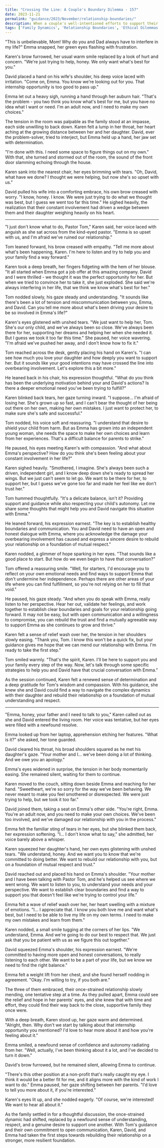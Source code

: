 ```yaml
---
title: "Crossing the Line: A Couple's Boundary Dilemma - 157"
date: 2023-11-21
permalink: "guidance/2023/November/relationship-boundaries/"
description: When a couple's well-intentioned efforts to support their adult child's life choices cross the line into overbearing interference, they seek guidance from Pastor Tom Rhodes to help them navigate the delicate balance between parental involvement and respecting their child's autonomy.
tags: ['Family Dynamics', 'Relationship Boundaries', 'Ethical Dilemmas', 'Pastoral Guidance', 'Communication and Conflict Resolution']
---
```

"This is unbelievable, Mom! Why do you and Dad always have to interfere in my life?" Emma snapped, her green eyes flashing with frustration.

Karen's brow furrowed, her usual warm smile replaced by a look of hurt and concern. "We're just trying to help, honey. We only want what's best for you."

David placed a hand on his wife's shoulder, his deep voice laced with irritation. "Come on, Emma. You know we're looking out for you. That internship opportunity is too good to pass up."

Emma let out a heavy sigh, running a hand through her auburn hair. "That's the problem - you two think you know what's best for me, but you have no idea what I want or need. I'm an adult now, and I need to make my own choices."

The tension in the room was palpable as the family stood at an impasse, each side unwilling to back down. Karen felt a lump in her throat, her heart aching at the growing distance between her and her daughter. David, ever the problem-solver, tried to interject, but Emma held up a hand, her jaw set with determination.

"I'm done with this. I need some space to figure things out on my own." With that, she turned and stormed out of the room, the sound of the front door slamming echoing through the house.

Karen sank into the nearest chair, her eyes brimming with tears. "Oh, David, what have we done? I thought we were helping, but now she's so upset with us."

David pulled his wife into a comforting embrace, his own brow creased with worry. "I know, honey. I know. We were just trying to do what we thought was best, but I guess we went too far this time." He sighed heavily, the realization that their constant involvement had driven a wedge between them and their daughter weighing heavily on his heart.

***

"I just don't know what to do, Pastor Tom," Karen said, her voice laced with anguish as she sat across from the kind-eyed pastor. "Emma is so upset with us, and I'm afraid we've ruined our relationship."

Tom leaned forward, his brow creased with empathy. "Tell me more about what's been happening, Karen. I'm here to listen and try to help you and your family find a way forward."

Karen took a deep breath, her fingers fidgeting with the hem of her blouse. "It all started when Emma got a job offer at this amazing company. David and I were thrilled - we thought it was the perfect opportunity for her. But when we tried to convince her to take it, she just exploded. She said we're always interfering in her life, that we think we know what's best for her."

Tom nodded slowly, his gaze steady and understanding. "It sounds like there's been a lot of tension and miscommunication between you, Emma, and David. Can you tell me more about what's been driving your desire to be so involved in Emma's life?"

Karen's eyes glistened with unshed tears. "We just want to help her, Tom. She's our only child, and we've always been so close. We've always been there for her, supporting her dreams and helping her when she needed it. But I guess we took it too far this time." She paused, her voice wavering. "I'm afraid we've pushed her away, and I don't know how to fix it."

Tom reached across the desk, gently placing his hand on Karen's. "I can see how much you love your daughter and how deeply you want to support her. But it sounds like your good intentions may have crossed the line into overbearing involvement. Let's explore this a bit more."

He leaned back in his chair, his expression thoughtful. "What do you think has been the underlying motivation behind your and David's actions? Is there a deeper emotional need you've been trying to fulfill?"

Karen blinked back tears, her gaze turning inward. "I suppose... I'm afraid of losing her. She's grown up so fast, and I can't bear the thought of her being out there on her own, making her own mistakes. I just want to protect her, to make sure she's safe and successful."

Tom nodded, his voice soft and reassuring. "I understand that desire to shield your child from harm. But as Emma has grown into an independent young woman, she needs the space to make her own choices and learn from her experiences. That's a difficult balance for parents to strike."

He paused, his eyes meeting Karen's with compassion. "And what about Emma's perspective? How do you think she's been feeling about your constant involvement in her life?"

Karen sighed heavily. "Smothered, I imagine. She's always been such a driven, independent girl, and I know deep down she's ready to spread her wings. But we just can't seem to let go. We want to be there for her, to support her, but I guess we've gone too far and made her feel like we don't trust her."

Tom hummed thoughtfully. "It's a delicate balance, isn't it? Providing support and guidance while also respecting your child's autonomy. Let me share some thoughts that might help you and David navigate this situation with Emma."

He leaned forward, his expression earnest. "The key is to establish healthy boundaries and communication. You and David need to have an open and honest dialogue with Emma, where you acknowledge the damage your overbearing involvement has caused and express a sincere desire to rebuild your relationship on a foundation of mutual respect."

Karen nodded, a glimmer of hope sparking in her eyes. "That sounds like a good place to start. But how do we even begin to have that conversation?"

Tom offered a reassuring smile. "Well, for starters, I'd encourage you to reflect on your own emotional needs and find ways to support Emma that don't undermine her independence. Perhaps there are other areas of your life where you can find fulfillment, so you're not relying on her to fill that void."

He paused, his gaze steady. "And when you do speak with Emma, really listen to her perspective. Hear her out, validate her feelings, and work together to establish clear boundaries and goals for your relationship going forward. It may not be easy, but with open communication and a willingness to compromise, you can rebuild the trust and find a mutually agreeable way to support Emma as she continues to grow and thrive."

Karen felt a sense of relief wash over her, the tension in her shoulders slowly easing. "Thank you, Tom. I know this won't be a quick fix, but your guidance gives me hope that we can mend our relationship with Emma. I'm ready to take the first step."

Tom smiled warmly. "That's the spirit, Karen. I'll be here to support you and your family every step of the way. Now, let's talk through some specific strategies to help you and David have that crucial conversation with Emma."

As the session continued, Karen felt a renewed sense of determination and a deep gratitude for Tom's wisdom and compassion. With his guidance, she knew she and David could find a way to navigate the complex dynamics with their daughter and rebuild their relationship on a foundation of mutual understanding and respect.

***

"Emma, honey, your father and I need to talk to you," Karen called out as she and David entered the living room. Her voice was tentative, but her eyes were filled with a newfound resolve.

Emma looked up from her laptop, apprehension etching her features. "What is it?" she asked, her tone guarded.

David cleared his throat, his broad shoulders squared as he met his daughter's gaze. "Your mother and I... we've been doing a lot of thinking. And we owe you an apology."

Emma's eyes widened in surprise, the tension in her body momentarily easing. She remained silent, waiting for them to continue.

Karen moved to the couch, sitting down beside Emma and reaching for her hand. "Sweetheart, we're so sorry for the way we've been behaving. We never meant to make you feel smothered or disrespected. We were just trying to help, but we took it too far."

David joined them, taking a seat on Emma's other side. "You're right, Emma. You're an adult now, and you need to make your own choices. We've been too involved, and we've damaged our relationship with you in the process."

Emma felt the familiar sting of tears in her eyes, but she blinked them back, her expression softening. "I... I don't know what to say," she admitted, her voice barely above a whisper.

Karen squeezed her daughter's hand, her own eyes glistening with unshed tears. "We understand, honey. And we want you to know that we're committed to doing better. We want to rebuild our relationship with you, but on a foundation of mutual respect and trust."

David reached out and placed his hand on Emma's shoulder. "Your mother and I have been talking with Pastor Tom, and he's helped us see where we went wrong. We want to listen to you, to understand your needs and your perspective. We want to establish clear boundaries and find a way to support you that doesn't feel like we're trying to control your life."

Emma felt a wave of relief wash over her, her heart swelling with a mixture of emotions. "I... I appreciate that. I know you both love me and want what's best, but I need to be able to live my life on my own terms. I need to make my own mistakes and learn from them."

Karen nodded, a small smile tugging at the corners of her lips. "We understand, Emma. And we're going to do our best to respect that. We just ask that you be patient with us as we figure this out together."

David squeezed Emma's shoulder, his expression earnest. "We're committed to having more open and honest conversations, to really listening to each other. We want to be a part of your life, but we know we need to find the right balance."

Emma felt a weight lift from her chest, and she found herself nodding in agreement. "Okay. I'm willing to try, if you both are."

The three of them embraced, their once-strained relationship slowly mending, one tentative step at a time. As they pulled apart, Emma could see the relief and hope in her parents' eyes, and she knew that with time and effort, they could find their way back to the close, supportive family they once were.

With a deep breath, Karen stood up, her gaze warm and determined. "Alright, then. Why don't we start by talking about that internship opportunity you mentioned? I'd love to hear more about it and how you're feeling about it."

Emma smiled, a newfound sense of confidence and autonomy radiating from her. "Well, actually, I've been thinking about it a lot, and I've decided to turn it down."

David's brow furrowed, but he remained silent, allowing Emma to continue.

"There's this other position at a non-profit that's really caught my eye. I think it would be a better fit for me, and it aligns more with the kind of work I want to do." Emma paused, her gaze shifting between her parents. "I'd love to tell you more about it, if you're interested."

Karen's eyes lit up, and she nodded eagerly. "Of course, we're interested! We want to hear all about it."

As the family settled in for a thoughtful discussion, the once-strained dynamic had shifted, replaced by a newfound sense of understanding, respect, and a genuine desire to support one another. With Tom's guidance and their own commitment to open communication, Karen, David, and Emma had taken the first steps towards rebuilding their relationship on a stronger, more resilient foundation.

